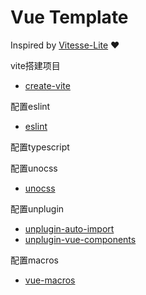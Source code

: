 # Vue Template

Inspired by [Vitesse-Lite](https://github.com/antfu-collective/vitesse-lite) ❤

vite搭建项目

- [create-vite](https://github.com/vitejs/vite)

配置eslint

- [eslint](https://github.com/antfu/eslint-config)

配置typescript

配置unocss

- [unocss](https://github.com/unocss/unocss)

配置unplugin

- [unplugin-auto-import](https://github.com/unplugin/unplugin-auto-import)
- [unplugin-vue-components](https://github.com/unplugin/unplugin-vue-components)

配置macros

- [vue-macros](https://github.com/vue-macros/vue-macros)
